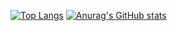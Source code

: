 [![Top Langs](https://github-readme-stats.vercel.app/api/top-langs/?username=dsxksss&layout=compact)](https://github.com/anuraghazra/github-readme-stats)
[![Anurag's GitHub stats](https://github-readme-stats.vercel.app/api?username=dsxksss)](https://github.com/anuraghazra/github-readme-stats)

